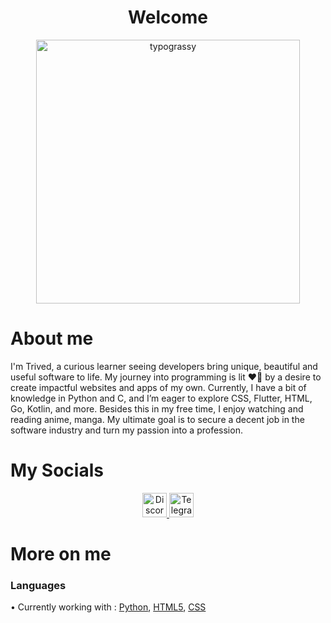 <div align="center">

# Welcome
<a href="https://github.com/kawarimidoll/typograssy">
    <img alt="typograssy" src="https://typograssy.deno.dev/api?text=%E3%83%88%E3%83%AA%E3%83%B4%E3%82%A7%E3%83%89%20-%20Trived--&&l0=none&l1=82d9d0&l2=027353&l3=038c4c&l4=01402e&bg=none&frame=none&speed=100&comment=" width="421.99"> 
</a>

</div>

# About me

I'm Trived, a curious learner seeing developers bring unique, beautiful and useful software to life. My journey into programming is lit ❤️‍🔥 by a desire to create impactful websites and apps of my own. Currently, I have a bit of knowledge in Python and C, and I’m eager to explore CSS, Flutter, HTML, Go, Kotlin, and more. Besides this in my free time, I enjoy watching and reading anime, manga. My ultimate goal is to secure a decent job in the software industry and turn my passion into a profession.

# My Socials

<div align="center">

<a href="https://discord.com/users/749715902232133653" title="Discord profile"> 
<img src="https://i.ibb.co/yBKyv9Lq/discord-icon-flat-style-available-svg-png-eps-10.png" width ="39" alt="Discord logo" /> <a href="t.me/Trived_7" title="Telegram profile"> <img src="https://www.freepnglogos.com/uploads/telegram-logo-png-0.png" width ="39" alt="Telegram logo"> 
</a>

</div>

# More on me

### Languages
• Currently working with : 
[Python](https://www.python.org/), 
[HTML5](https://html.spec.whatwg.org/multipage/), 
[CSS](https://web.dev/learn/css/)
